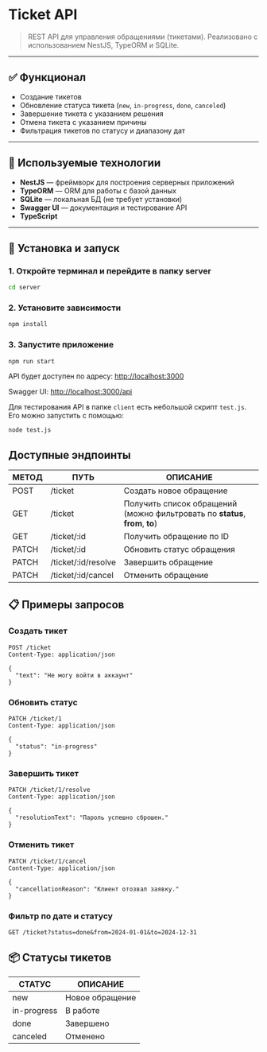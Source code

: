 # Ticket API

> REST API для управления обращениями (тикетами). Реализовано с использованием NestJS, TypeORM и SQLite.

---

## ✅ Функционал

- Создание тикетов
- Обновление статуса тикета (`new`, `in-progress`, `done`, `canceled`)
- Завершение тикета с указанием решения
- Отмена тикета с указанием причины
- Фильтрация тикетов по статусу и диапазону дат

---

## 🧰 Используемые технологии

- **NestJS** — фреймворк для построения серверных приложений
- **TypeORM** — ORM для работы с базой данных
- **SQLite** — локальная БД (не требует установки)
- **Swagger UI** — документация и тестирование API
- **TypeScript**

---

## 🚀 Установка и запуск

### 1. Откройте терминал и перейдите в папку server

```bash
cd server
```

### 2. Установите зависимости

```bash
npm install
```

### 3. Запустите приложение

```bash
npm run start
```

API будет доступен по адресу: [http://localhost:3000](http://localhost:3000)

Swagger UI: [http://localhost:3000/api](http://localhost:3000/api)

Для тестирования API в папке `client` есть небольшой скрипт `test.js`.
Его можно запустить с помощью:

```bash
node test.js
```

## Доступные эндпоинты

<table>
<thead>
  <tr>
    <th>МЕТОД</th>
    <th>ПУТЬ</th>
    <th>ОПИСАНИЕ</th>
  </tr>
</thead>
<tbody>
  <tr>
    <td>POST</td>
    <td>/ticket</td>
    <td>Создать новое обращение</td>
  </tr>
  <tr>
    <td>GET</td>
    <td>/ticket</td>
    <td>Получить список обращений (можно фильтровать по <b>status</b>, <b>from</b>, <b>to</b>)</td>
  </tr>
  
  <tr>
    <td>GET</td>
    <td>/ticket/:id</td>
    <td>Получить обращение по ID</td>
  </tr>
  <tr>
    <td>PATCH</td>
    <td>/ticket/:id</td>
    <td>Обновить статус обращения</td>
  </tr>
  <tr>
    <td>PATCH</td>
    <td>/ticket/:id/resolve</td>
    <td>Завершить обращение</td>
  </tr>
  <tr>
    <td>PATCH</td>
    <td>/ticket/:id/cancel</td>
    <td>Отменить обращение</td>
  </tr>
</tbody>
</table>

## 📋 Примеры запросов

### Создать тикет

```http
POST /ticket
Content-Type: application/json

{
  "text": "Не могу войти в аккаунт"
}
```

### Обновить статус

```http
PATCH /ticket/1
Content-Type: application/json

{
  "status": "in-progress"
}
```

### Завершить тикет

```http
PATCH /ticket/1/resolve
Content-Type: application/json

{
  "resolutionText": "Пароль успешно сброшен."
}
```

### Отменить тикет

```http
PATCH /ticket/1/cancel
Content-Type: application/json

{
  "cancellationReason": "Клиент отозвал заявку."
}
```

### Фильтр по дате и статусу

```http
GET /ticket?status=done&from=2024-01-01&to=2024-12-31
```

## 📦 Статусы тикетов

<table>
<thead>
  <tr>
    <th>СТАТУС</th>
    <th>ОПИСАНИЕ</th>
  </tr>
</thead>
<tbody>
  <tr>
    <td>new</td>
    <td>Новое обращение</td>
  </tr>
  <tr>
    <td>in-progress</td>
    <td>В работе</td>
  </tr>
  <tr>
    <td>done</td>
    <td>Завершено</td>
  </tr>
  <tr>
    <td>canceled</td>
    <td>Отменено</td>
  </tr>
</tbody>
</table>
